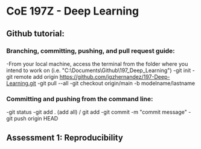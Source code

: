 # CoE 197Z - Deep Learning
## Github tutorial:
### Branching, committing, pushing, and pull request guide:
-From your local machine, access the terminal from the folder where you intend to work on (i.e. "C:\Documents\Github\197_Deep_Learning")
-git init
-git remote add origin https://github.com/jgzhernandez/197-Deep-Learning.git
-git pull --all
-git checkout origin/main -b modelname/lastname
### Committing and pushing from the command line:
-git status
-git add . (add all) / git add <files or directory>
-git commit -m "commit message"
-git push origin HEAD
## Assessment 1: Reproducibility

